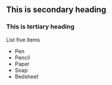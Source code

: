 ## This is secondary heading
### This is tertiary heading

List five items
* Pen
* Pencil
* Paper
* Soap
* Bedsheet
